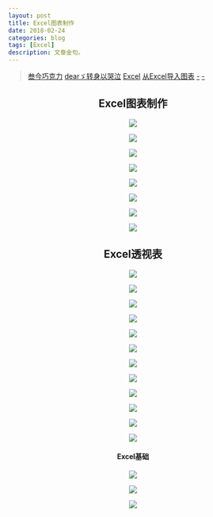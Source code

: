```yaml
---
layout: post
title: Excel图表制作
date: 2018-02-24
categories: blog
tags: [Excel]
description: 文章金句。
---
```


> [叁今巧克力](https://space.bilibili.com/50737143#/video?tid=0&page=1&keyword=&order=pubdate) [dearゞ转身以哭泣](http://i.youku.com/i/UMzMxNDUxMTkwNA==/videos?q=Excel%E5%9B%BE%E8%A1%A8%E5%88%B6%E4%BD%9C%E6%94%BB%E7%95%A5) [Excel](https://www.bilibili.com/video/av3174334/#page=3)  [从Excel导入图表](https://www.bilibili.com/video/av9916032/?from=search&seid=9966965659190298168)  [-](http://v.qq.com/vplus/63183663bf32219fea1d320834d87bff)  [-](http://www.bxb2b.com/computer/124808.html)

<center>
    <h2>Excel图表制作</h2>
    <p><img src="http://wx4.sinaimg.cn/large/005IPc5ngy1foro0fb90jj30d30e3djh.jpg" align="center"></p>
    <p><img src="http://wx3.sinaimg.cn/large/005IPc5ngy1forock46yrj30e407wgqj.jpg" align="center"></p>
    <p><img src="http://wx4.sinaimg.cn/large/005IPc5ngy1forul4qoazj30hw08640y.jpg" align="center"></p>
    <p><img src="http://wx1.sinaimg.cn/large/005IPc5ngy1fors46e2fcj30pe0g978o.jpg" align="center"></p>
    <p><img src="http://wx4.sinaimg.cn/large/005IPc5ngy1fors45c19qj311p0k9wjb.jpg" align="center"></p>
    <p><img src="http://wx2.sinaimg.cn/mw690/005IPc5ngy1fosje16h0uj30gh06t0vp.jpg" align="center"></p>
    <p><img src="http://wx1.sinaimg.cn/large/005IPc5ngy1forw2zjpf2j30d70780uu.jpg" align="center"></p>
    <p><img src="http://wx1.sinaimg.cn/large/005IPc5ngy1forwhlik8dj30n30bbacx.jpg" align="center"></p>
</center>

<p>
</p>

<center>
    <h2>Excel透视表</h2>
    <p><img src="http://wx3.sinaimg.cn/large/005IPc5ngy1fosn8tone4j304704et9g.jpg" align="center"></p>
    <p><img src="http://wx1.sinaimg.cn/mw690/005IPc5ngy1fosor9506ij30bf0fhjvc.jpg" align="center"></p>
    <p><img src="http://wx4.sinaimg.cn/large/005IPc5ngy1fosuoskp1ej30qd0kg7o4.jpg" align="center"></p>
    <p><img src="http://wx3.sinaimg.cn/mw690/005IPc5ngy1fosu3ymknmj309z0axwib.jpg" align="center"></p>
    <p><img src="http://wx2.sinaimg.cn/large/005IPc5ngy1fosoc7qsz6j30nu0bpgo2.jpg" align="center"></p>
    <p><img src="http://wx1.sinaimg.cn/large/005IPc5ngy1fosolx60rbj30rt0ardpu.jpg" align="center"></p>
    <p><img src="http://wx2.sinaimg.cn/large/005IPc5ngy1fosvp09zomj30lt0bw45l.jpg" align="center"></p>
    <p><img src="http://wx3.sinaimg.cn/large/005IPc5ngy1fosqj8165jj30j70avafj.jpg" align="center"></p>
    <p><img src="http://wx1.sinaimg.cn/large/005IPc5ngy1fosr24r365j30ue0cjaia.jpg" align="center"></p>
    <p><img src="http://wx3.sinaimg.cn/mw690/005IPc5ngy1foss7n4zhsj30j7068gpg.jpg" align="center"></p>
    <p><img src="http://wx4.sinaimg.cn/mw690/005IPc5ngy1fossolg9m8j30f90hidpb.jpg" align="center"></p>
    <p><img src="http://wx4.sinaimg.cn/large/005IPc5ngy1fostg8yybhj30ru09odmp.jpg" align="center"></p>
</center>

<p>
</p>

<center>
    <h4>Excel基础</h4>
    <p><img src="http://wx2.sinaimg.cn/large/005IPc5ngy1forx5cwug9j30k908kwfe.jpg" align="center"></p>
    <p><img src="http://wx2.sinaimg.cn/mw690/005IPc5ngy1fostxkcufuj30ij06t0u9.jpg" align="center"></p>
    <p><img src="http://wx1.sinaimg.cn/large/005IPc5ngy1fospd9lomgj30px0bwtcn.jpg" align="center"></p>
</center>
